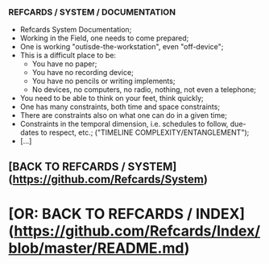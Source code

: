 ### REFCARDS / SYSTEM / DOCUMENTATION
- Refcards System Documentation;
- Working in the Field, one needs to come prepared;
- One is working "outisde-the-workstation", even "off-device";
- This is a difficult place to be:
  - You have no paper;
  - You have no recording device;
  - You have no pencils or writing implements;
  - No devices, no computers, no radio, nothing, not even a telephone;
- You need to be able to think on your feet, think quickly;
- One has many constraints, both time and space constraints;
- There are constraints also on what one can do in a given time;
- Constraints in the temporal dimension, i.e. schedules to follow, due-dates to respect, etc.; ("TIMELINE COMPLEXITY/ENTANGLEMENT");
- [...]

## [BACK TO REFCARDS / SYSTEM] (https://github.com/Refcards/System)
# [OR: BACK TO REFCARDS / INDEX] (https://github.com/Refcards/Index/blob/master/README.md)
